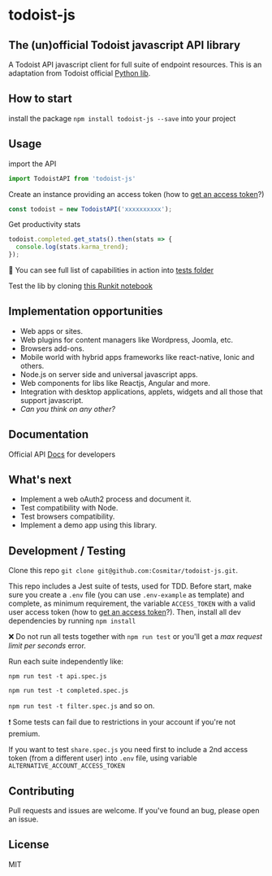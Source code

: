 # todoist-js
## The (un)official Todoist javascript API library
A Todoist API javascript client for full suite of endpoint resources.
This is an adaptation from Todoist official [Python lib](https://github.com/Doist/todoist-python).

## How to start
install the package
`npm install todoist-js --save`
into your project

## Usage
import the API
```javascript
import TodoistAPI from 'todoist-js'
```
Create an instance providing an access token (how to [get an access token](https://github.com/Cosmitar/todoist-js/wiki/Getting-access-token)?)
```javascript
const todoist = new TodoistAPI('xxxxxxxxxx');
```

Get productivity stats
```javascript
todoist.completed.get_stats().then(stats => {
  console.log(stats.karma_trend);
});
```
&#x1F680; You can see full list of capabilities in action into [tests folder](https://github.com/Cosmitar/todoist-js/tree/master/__tests__)

Test the lib by cloning [this Runkit notebook](https://runkit.com/58a79f5f18a61500140b4f19/58af1ca45b8f4a001496241f)

## Implementation opportunities
- Web apps or sites.
- Web plugins for content managers like Wordpress, Joomla, etc.
- Browsers add-ons.
- Mobile world with hybrid apps frameworks like react-native, Ionic and others.
- Node.js on server side and universal javascript apps.
- Web components for libs like Reactjs, Angular and more.
- Integration with desktop applications, applets, widgets and all those that support javascript.
- _Can you think on any other?_

## Documentation
Official API [Docs](https://developer.todoist.com/?python#update-multiple-ordersindents) for developers

## What's next
- Implement a web oAuth2 process and document it.
- Test compatibility with Node.
- Test browsers compatibility.
- Implement a demo app using this library.

## Development / Testing
Clone this repo `git clone git@github.com:Cosmitar/todoist-js.git`.

This repo includes a Jest suite of tests, used for TDD.
Before start, make sure you create a `.env` file (you can use `.env-example` as template) and complete, as minimum requirement, the variable `ACCESS_TOKEN` with a valid user access token (how to [get an access token](https://github.com/Cosmitar/todoist-js/wiki/Getting-access-token)?).
Then, install all dev dependencies by running `npm install`

&#x274C; Do not run all tests together with `npm run test` or you'll get a _max request limit per seconds_ error.

Run each suite independently like:

`npm run test -t api.spec.js`

`npm run test -t completed.spec.js`

`npm run test -t filter.spec.js`
and so on.

&#x2757; Some tests can fail due to restrictions in your account if you're not premium.

If you want to test `share.spec.js` you need first to include a 2nd access token (from a different user) into `.env` file, using variable `ALTERNATIVE_ACCOUNT_ACCESS_TOKEN`

## Contributing
Pull requests and issues are welcome. If you've found an bug, please open an issue.

## License
MIT

